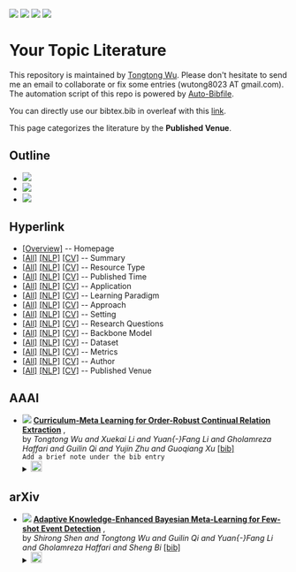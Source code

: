 [![](https://img.shields.io/badge/Awesome_Continual_Learning-yello)](https://github.com/wutong8023/Awesome_Continual_Learning.git) [![](https://img.shields.io/badge/Awesome_Few_Shot_learning-green)](https://github.com/wutong8023/Awesome_Few_Shot_Learning.git) [![](https://img.shields.io/badge/Awesome_Information_Extraction-blue)](https://github.com/wutong8023/Awesome_Information_Extraction.git) [![](https://img.shields.io/badge/Awesome_Ideas-red)](https://github.com/wutong8023/Awesome_Ideas.git)

# Your Topic Literature 
This repository is maintained by [Tongtong Wu](https://wutong8023.site). Please don't hesitate to send me an email to collaborate or fix some entries (wutong8023 AT gmail.com). 
The automation script of this repo is powered by [Auto-Bibfile](https://github.com/wutong8023/Auto-Bibfile.git).

You can directly use our bibtex.bib in overleaf with this [link](https://www.overleaf.com/read/rgscdxhxbwhp).

This page categorizes the literature by the **Published Venue**.

## Outline 
- [![](https://img.shields.io/badge/Hyperlink-blue)](https://github.com/wutong8023/Auto-Bibfile/blob/master/your_topic4all/./README.md#hyperlink)
- [![](https://img.shields.io/badge/AAAI-1-blue)](https://github.com/wutong8023/Auto-Bibfile/blob/master/your_topic4all/./README.md#aaai)
- [![](https://img.shields.io/badge/arXiv-1-blue)](https://github.com/wutong8023/Auto-Bibfile/blob/master/your_topic4all/./README.md#arxiv)
## Hyperlink 
- [[Overview]](https://github.com/wutong8023/Auto-Bibfile/blob/master/README.md) -- Homepage
- [[All]](https://github.com/wutong8023/Auto-Bibfile/blob/master/your_topic4all/./)  [[NLP]](https://github.com/wutong8023/Auto-Bibfile/blob/master/your_topic4nlp/./)  [[CV]](https://github.com/wutong8023/Auto-Bibfile/blob/master/your_topic4cv./) -- Summary
- [[All]](https://github.com/wutong8023/Auto-Bibfile/blob/master/your_topic4all/type)  [[NLP]](https://github.com/wutong8023/Auto-Bibfile/blob/master/your_topic4nlp/type)  [[CV]](https://github.com/wutong8023/Auto-Bibfile/blob/master/your_topic4cvtype) -- Resource Type
- [[All]](https://github.com/wutong8023/Auto-Bibfile/blob/master/your_topic4all/time)  [[NLP]](https://github.com/wutong8023/Auto-Bibfile/blob/master/your_topic4nlp/time)  [[CV]](https://github.com/wutong8023/Auto-Bibfile/blob/master/your_topic4cvtime) -- Published Time
- [[All]](https://github.com/wutong8023/Auto-Bibfile/blob/master/your_topic4all/application)  [[NLP]](https://github.com/wutong8023/Auto-Bibfile/blob/master/your_topic4nlp/application)  [[CV]](https://github.com/wutong8023/Auto-Bibfile/blob/master/your_topic4cvapplication) -- Application
- [[All]](https://github.com/wutong8023/Auto-Bibfile/blob/master/your_topic4all/supervision)  [[NLP]](https://github.com/wutong8023/Auto-Bibfile/blob/master/your_topic4nlp/supervision)  [[CV]](https://github.com/wutong8023/Auto-Bibfile/blob/master/your_topic4cvsupervision) --  Learning Paradigm
- [[All]](https://github.com/wutong8023/Auto-Bibfile/blob/master/your_topic4all/approach)  [[NLP]](https://github.com/wutong8023/Auto-Bibfile/blob/master/your_topic4nlp/approach)  [[CV]](https://github.com/wutong8023/Auto-Bibfile/blob/master/your_topic4cvapproach) -- Approach
- [[All]](https://github.com/wutong8023/Auto-Bibfile/blob/master/your_topic4all/setting)  [[NLP]](https://github.com/wutong8023/Auto-Bibfile/blob/master/your_topic4nlp/setting)  [[CV]](https://github.com/wutong8023/Auto-Bibfile/blob/master/your_topic4cvsetting) -- Setting
- [[All]](https://github.com/wutong8023/Auto-Bibfile/blob/master/your_topic4all/research_question)  [[NLP]](https://github.com/wutong8023/Auto-Bibfile/blob/master/your_topic4nlp/research_question)  [[CV]](https://github.com/wutong8023/Auto-Bibfile/blob/master/your_topic4cvresearch_question) -- Research Questions
- [[All]](https://github.com/wutong8023/Auto-Bibfile/blob/master/your_topic4all/backbone_model)  [[NLP]](https://github.com/wutong8023/Auto-Bibfile/blob/master/your_topic4nlp/backbone_model)  [[CV]](https://github.com/wutong8023/Auto-Bibfile/blob/master/your_topic4cvbackbone_model) -- Backbone Model
- [[All]](https://github.com/wutong8023/Auto-Bibfile/blob/master/your_topic4all/dataset)  [[NLP]](https://github.com/wutong8023/Auto-Bibfile/blob/master/your_topic4nlp/dataset)  [[CV]](https://github.com/wutong8023/Auto-Bibfile/blob/master/your_topic4cvdataset) -- Dataset
- [[All]](https://github.com/wutong8023/Auto-Bibfile/blob/master/your_topic4all/metrics)  [[NLP]](https://github.com/wutong8023/Auto-Bibfile/blob/master/your_topic4nlp/metrics)  [[CV]](https://github.com/wutong8023/Auto-Bibfile/blob/master/your_topic4cvmetrics) -- Metrics
- [[All]](https://github.com/wutong8023/Auto-Bibfile/blob/master/your_topic4all/author)  [[NLP]](https://github.com/wutong8023/Auto-Bibfile/blob/master/your_topic4nlp/author)  [[CV]](https://github.com/wutong8023/Auto-Bibfile/blob/master/your_topic4cvauthor) -- Author
- [[All]](https://github.com/wutong8023/Auto-Bibfile/blob/master/your_topic4all/venue)  [[NLP]](https://github.com/wutong8023/Auto-Bibfile/blob/master/your_topic4nlp/venue)  [[CV]](https://github.com/wutong8023/Auto-Bibfile/blob/master/your_topic4cvvenue) -- Published Venue

## AAAI

- [![](https://img.shields.io/badge/AAAI-2021-red)](https://ojs.aaai.org/index.php/AAAI/article/view/17241) [**Curriculum-Meta Learning for Order-Robust Continual Relation Extraction**](https://ojs.aaai.org/index.php/AAAI/article/view/17241) , <br> by *Tongtong Wu and
Xuekai Li and
Yuan{-}Fang Li and
Gholamreza Haffari and
Guilin Qi and
Yujin Zhu and
Guoqiang Xu* [[bib]](https://github.com/wutong8023/Auto-Bibfile/blob/master/./bibtex.bib#L4-L30)<br> ```Add a brief note under the bib entry
```</details><details><summary><img src=https://github.com/wutong8023/Auto-Bibfile/blob/master/scripts/svg/copy_icon.png height="20"></summary><pre>```WuLLHQZX21```
## arXiv

- [![](https://img.shields.io/badge/CoRR-2021-red)](https://arxiv.org/abs/2105.09509) [**Adaptive Knowledge-Enhanced Bayesian Meta-Learning for Few-shot Event
Detection**](https://arxiv.org/abs/2105.09509) , <br> by *Shirong Shen and
Tongtong Wu and
Guilin Qi and
Yuan{-}Fang Li and
Gholamreza Haffari and
Sheng Bi* [[bib]](https://github.com/wutong8023/Auto-Bibfile/blob/master/./bibtex.bib#L35-L61)<br> </details><details><summary><img src=https://github.com/wutong8023/Auto-Bibfile/blob/master/scripts/svg/copy_icon.png height="20"></summary><pre>```DBLP:journals/corr/abs-2105-09509```